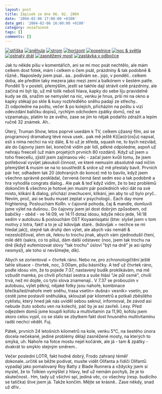 ```yaml
---
layout: post
title: Zápisek ze dne 06. 02. 2004
date: '2004-02-06 17:00:00 +0100'
date_gmt: '2004-02-06 16:00:00 +0100'
category: nezařazené
tags: []
comments: []
---
```

<div >  <a href="%base_url%/assets/old-images/striska.jpg"><img alt="stříška" src="%base_url%/assets/old-images/striska.jpg"></a>  <a href="%base_url%/assets/old-images/snehula.jpg"><img alt="sněhula" src="%base_url%/assets/old-images/snehula.jpg"></a>  <a href="%base_url%/assets/old-images/strom1.jpg"><img alt="strom" src="%base_url%/assets/old-images/strom1.jpg"></a>  <a href="%base_url%/assets/old-images/horizont.jpg"><img alt="horizont" src="%base_url%/assets/old-images/horizont.jpg"></a>  <a href="%base_url%/assets/old-images/popelnice.jpg"><img alt="popelnice" src="%base_url%/assets/old-images/popelnice.jpg"></a>  <a href="%base_url%/assets/old-images/noc.jpg"><img alt="noc &amp; světla" src="%base_url%/assets/old-images/noc.jpg"></a>  <a href="%base_url%/assets/old-images/ostnaty.jpg"><img alt="ostnatý drát" src="%base_url%/assets/old-images/ostnaty.jpg"></a>  <a href="%base_url%/assets/old-images/most1.jpg"><img alt="zasněžený most" src="%base_url%/assets/old-images/most1.jpg"></a>  <a href="%base_url%/assets/old-images/dino.jpg"><img alt="zastávka v odbočce" src="%base_url%/assets/old-images/dino.jpg"></a>  </div>
<p>Jak tu někde píšu v komentářích, ani se mi moc psát nechtělo, ale mám celkem dost fotek, mám  i celkem o čem psát, prázdniny &amp; tak podobně &amp; různě.. Naposledy jsem psal.. aa.. podívám se..  jojo, v pondělí.. celkem doba, ale předtím taky mezera jako mezi zemí a balkónem v šestém patře. Pondělí  1)&nbsp;v posteli, přemýšlím, jestli se takhle dají strávit celé prázdniny, ale začíná mi být líp, už mě tolik  nebolí hlava, kapky do sebe liju pravidelně kudy se dá, snažím se nemyslet na nic, venku je hnus, prší  mi na okno a kapky stékají po skle &amp; kusy rozbředlého sněhu padají ze střechy.. 2)&nbsp;odpoledne  na poštu, večer & po kolejích, přicházím na poštu s vizí odevzdání balíčku dopisů, rychlým odchodem  zpátky domů, než se vzpamatuju, platím to ze svého, zase se jim to nějak podařilo zdražit a lepím  ručně 32 známek. Ah..</p>
<p>Úterý, Truman Show, letos poprvé usedám k TV, celkem úžasný film, asi se programový dramaturg  tévé nova usek.. pak mě ještě K(i|ao)r(os|u) napsal, esli s nima nechci na viz dále, &amp; to už je středa,  squash ne, to bych nezvlád, ale do čajovny jsem šel, konečně vidím pár lidí, pěkné odpoledne,  aspoň už nehraju freecell (už mám projetých prvních 80 rozdání). Když už jsem u toho freecellu,  zjistil jsem zajímavou věc - začal jsem kvůli tomu, že jsem potřeboval vyvíjet jakoukoli činnost,  ve které nemusím absolutně nad ničím přemýšlet &amp; musím se na to soustředit &amp; srdce už mě přestaly bavit.  Prvních pár her, odhadem tak 20 (dohraných do konce) mě to bavilo, když jsem všechno správně poskládal,  červená černá šest sedm eso a tak podobně a hra vyhodila congrats dialog.. Ale pak &amp; teď když vidím, že  to bez problémů dokončím &amp; všechno je hotové jen musím pár posledních věcí dát na své místo, klikání  &amp; dialog, přichází znechucení, klikání, jen aby to už bylo pryč.. Nevím, proč, asi se budu muset zeptat  v psychologii.. Each day more frightening. Poslouchám KoRn. v čajovně pohoda, čaj &amp; mandle, domluvili  jsme výlet na dušnou.. Do čajovny jsem jel dost  dobrým způsobem, od babičky - oběd - ve 14:09, ve 14:11 dotaz idosu, kdyže něco jede, 14:18 sedím v autobusu  &amp; poslouchám OST Koyaanisqatsi (btw: slyšel jsem v tom motivy z lotra, fakt! a to je už kdovíjak staré..  (kdovíjak = nechce se mi hledat jak)), stejně tak druhý den výlet, ale abych vás nemátl &amp; nezesložiťoval,  ehm ok, řeknu to trochu jinak, abych vám zjednodušil čtení, milé děti (sakra, co to píšu), dám další odstavec  (noo, jsem tak trochu na dně (ikdyž eufemizovat slovy &quot;tak trochu&quot; úsloví &quot;být na dně&quot;  je asi úplný nesmysl), ale toho si nevšímejte, dík).</p>
<p>Abych se zorientoval = čtvrtek ráno. Nebo ne, pro zchronologičtění ještě tahle situace - čtvrtek, noc, 3:00am,  píšu básničky. A teď už čtvrtek ráno, podle idosu vím, že to pojede 7:37, nastavený budík proklikávám, má mě vzbudit  mamka, po chvíli přichází sestra a suše hlásí &quot;Je půl osmé&quot;, chvíli trvá, než mi dojde, co tyto slova znamenají..  V 7.37 se probouzím v autobusu, výlet pěkný, nějaké fotky jsou nahoře, kombinace břečka/led/nahoře metr sněhu,  trasa vsetín&gt; dušná&gt; vesník&gt; vsetín, po cestě jsme postavili sněhuláka, sklouzali pár kilometrů  a potkali zběsilého cyklistu, který hned jak nás uviděl sebou seknul, informoval, že závod asi nebude (tuto sobotu  ven na kolech), páč by je asi zavřeli. Lesy. Před odjezdem domů jsme koupili kofolu a multivitamín za 11,90,  kofolu jsem skoro celou vypil, co se stalo se zbytkem fakt dost hnusného multivitamínu radši nechci vědět. Fuj.</p>
<p>Pátek, prvních 24 letošních kilometrů na kole, venku 5&deg;C, na šestého února docela nečekané, jediné  problémy dělají zasněžené mosty, na kterých to smýká, uh. Nahoře na fotce mostu nejel kočárek, ale já -  tam &amp; zpátky - dvakrát to smýklo stejným směrem..</p>
<p>Večer poslední LOTR, fakt hodně dobrý, Frodo zahraný téměř dokonale..určitě se běžte podívat, musíte vidět  Olifanta a řidiči Olifantů vypadají jako pomalovaný Roy Batty z Blade Runnera a vždycky jsem si myslel,  že to Tolkien vymýšlel z hlavy, teď už nemám pochyb, že je to skutečnost.. Hm, tady už všichni spí, jediná věc,  co všechny (resp. budícího se tatíčka) štve jsem já. Takže končím. Mějte se krásně..  Zase někdy, snad už dřív..</p>
